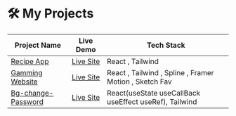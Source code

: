 # 🛠️ My Projects

| Project Name | Live Demo | Tech Stack |
|--------------|-----------|------------|
| [Recipe App](https://github.com/Arindam2003/react-recipe) | [Live Site](https://react-recipe-psi.vercel.app/) | React , Tailwind |
| [Gamming Website](https://github.com/Arindam2003/gamming-website) | [Live Site](https://gamming-website-phi.vercel.app/) | React , Tailwind , Spline , Framer Motion , Sketch Fav |
| [Bg-change-Password](https://github.com/Arindam2003/bg-pass-react) | [Live Site](#) | React(useState useCallBack useEffect useRef), Tailwind |
